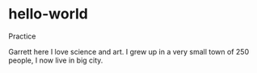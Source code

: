 # hello-world
Practice

Garrett here I love science and art. I grew up in a very small town of 250 people, I now live in big city.

